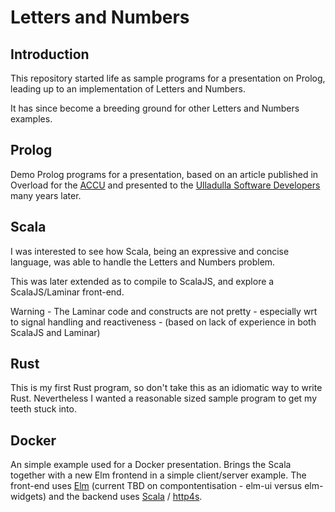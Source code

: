 # Letters and Numbers

## Introduction

This repository started life as sample programs for a presentation on Prolog, leading up to an implementation of Letters and Numbers.

It has since become a breeding ground for other Letters and Numbers examples.

## Prolog

Demo Prolog programs for a presentation, based on an article published in Overload for the [ACCU](https://members.accu.org/index.php) and
presented to the [Ulladulla Software Developers](https://nigel-eke.com/ulladulla-software-developers) many years later.

## Scala

I was interested to see how Scala, being an expressive and concise language, was able to handle the Letters and Numbers problem.

This was later extended as to compile to ScalaJS, and explore a ScalaJS/Laminar front-end. 

Warning - The Laminar code and constructs are not pretty - especially wrt to signal handling and reactiveness - (based on lack of experience in both ScalaJS and Laminar)

## Rust

This is my first Rust program, so don't take this as an idiomatic way to write Rust. Nevertheless I wanted a reasonable sized sample program to get my teeth stuck into.

## Docker

An simple example used for a Docker presentation. Brings the Scala together with a new Elm frontend in a simple client/server example. The front-end uses [Elm](https://elm-lang.org/) (current TBD on compontentisation - elm-ui versus elm-widgets) and the backend uses [Scala](https://scala-lang.org/) / [http4s](https://http4s.org/). 
